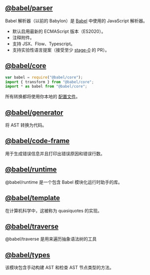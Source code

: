 ## [@babel/parser](https://babel.nodejs.cn/docs/babel-parser)

Babel 解析器（以前的 Babylon）是 [Babel](https://github.com/babel/babel) 中使用的 JavaScript 解析器。

- 默认启用最新的 ECMAScript 版本（ES2020）。
- 注释附件。
- 支持 JSX、Flow、Typescript。
- 支持实验性语言提案（接受至少 [stage-0](https://github.com/tc39/proposals/blob/master/stage-0-proposals.md) 的 PR）。

## [@babel/core](https://babel.nodejs.cn/docs/babel-core)

```js
var babel = require("@babel/core");
import { transform } from "@babel/core";
import * as babel from "@babel/core";
```

所有转换都将使用你本地的 [配置文件](https://babel.nodejs.cn/docs/config-files)。

## [@babel/generator](https://babel.nodejs.cn/docs/babel-generator)

将 AST 转换为代码。

## [@babel/code-frame](https://babel.nodejs.cn/docs/babel-code-frame)

用于生成错误信息并且打印出错误原因和错误行数。

## [@babel/runtime](https://babel.nodejs.cn/docs/babel-runtime)

@babel/runtime 是一个包含 Babel 模块化运行时助手的库。

## [@babel/template](https://babel.nodejs.cn/docs/babel-template)

在计算机科学中，这被称为 quasiquotes 的实现。

## [@babel/traverse](https://babel.nodejs.cn/docs/babel-traverse)

@babel/traverse 是用来遍历抽象语法树的工具

## [@babel/types](https://babel.nodejs.cn/docs/babel-types)

该模块包含手动构建 AST 和检查 AST 节点类型的方法。